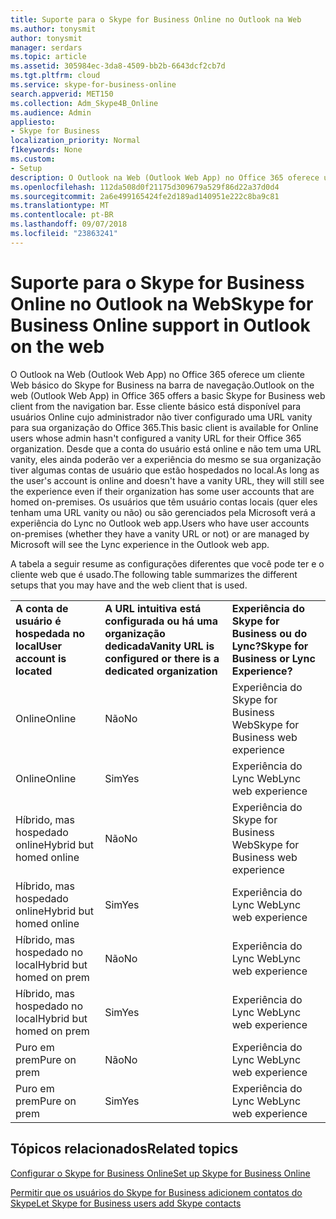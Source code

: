 ```yaml
---
title: Suporte para o Skype for Business Online no Outlook na Web
ms.author: tonysmit
author: tonysmit
manager: serdars
ms.topic: article
ms.assetid: 305984ec-3da8-4509-bb2b-6643dcf2cb7d
ms.tgt.pltfrm: cloud
ms.service: skype-for-business-online
search.appverid: MET150
ms.collection: Adm_Skype4B_Online
ms.audience: Admin
appliesto:
- Skype for Business
localization_priority: Normal
f1keywords: None
ms.custom:
- Setup
description: O Outlook na Web (Outlook Web App) no Office 365 oferece um cliente Web básico do Skype for Business na barra de navegação. Esse cliente básico está disponível para usuários Online cujo administrador não tiver configurado uma URL vanity para sua organização do Office 365. Desde que a conta do usuário está online e não tem uma URL vanity, eles ainda poderão ver a experiência do mesmo se sua organização tiver algumas contas de usuário que estão hospedados no local. Os usuários que têm usuário contas locais (quer eles tenham uma URL vanity ou não) ou são gerenciados pela Microsoft verá a experiência do Lync no Outlook web app.
ms.openlocfilehash: 112da508d0f21175d309679a529f86d22a37d0d4
ms.sourcegitcommit: 2a6e499165424fe2d189ad140951e222c8ba9c81
ms.translationtype: MT
ms.contentlocale: pt-BR
ms.lasthandoff: 09/07/2018
ms.locfileid: "23863241"
---
```

# <a name="skype-for-business-online-support-in-outlook-on-the-web"></a><span data-ttu-id="12811-106">Suporte para o Skype for Business Online no Outlook na Web</span><span class="sxs-lookup"><span data-stu-id="12811-106">Skype for Business Online support in Outlook on the web</span></span>

<span data-ttu-id="12811-107">O Outlook na Web (Outlook Web App) no Office 365 oferece um cliente Web básico do Skype for Business na barra de navegação.</span><span class="sxs-lookup"><span data-stu-id="12811-107">Outlook on the web (Outlook Web App) in Office 365 offers a basic Skype for Business web client from the navigation bar.</span></span> <span data-ttu-id="12811-108">Esse cliente básico está disponível para usuários Online cujo administrador não tiver configurado uma URL vanity para sua organização do Office 365.</span><span class="sxs-lookup"><span data-stu-id="12811-108">This basic client is available for Online users whose admin hasn't configured a vanity URL for their Office 365 organization.</span></span> <span data-ttu-id="12811-109">Desde que a conta do usuário está online e não tem uma URL vanity, eles ainda poderão ver a experiência do mesmo se sua organização tiver algumas contas de usuário que estão hospedados no local.</span><span class="sxs-lookup"><span data-stu-id="12811-109">As long as the user's account is online and doesn't have a vanity URL, they will still see the experience even if their organization has some user accounts that are homed on-premises.</span></span> <span data-ttu-id="12811-110">Os usuários que têm usuário contas locais (quer eles tenham uma URL vanity ou não) ou são gerenciados pela Microsoft verá a experiência do Lync no Outlook web app.</span><span class="sxs-lookup"><span data-stu-id="12811-110">Users who have user accounts on-premises (whether they have a vanity URL or not) or are managed by Microsoft will see the Lync experience in the Outlook web app.</span></span>
  
<span data-ttu-id="12811-111">A tabela a seguir resume as configurações diferentes que você pode ter e o cliente web que é usado.</span><span class="sxs-lookup"><span data-stu-id="12811-111">The following table summarizes the different setups that you may have and the web client that is used.</span></span>
  
||||
|:-----|:-----|:-----|
|<span data-ttu-id="12811-112">**A conta de usuário é hospedada no local**</span><span class="sxs-lookup"><span data-stu-id="12811-112">**User account is located**</span></span> <br/> |<span data-ttu-id="12811-113">**A URL intuitiva está configurada ou há uma organização dedicada**</span><span class="sxs-lookup"><span data-stu-id="12811-113">**Vanity URL is configured or there is a dedicated organization**</span></span> <br/> |<span data-ttu-id="12811-114">**Experiência do Skype for Business ou do Lync?**</span><span class="sxs-lookup"><span data-stu-id="12811-114">**Skype for Business or Lync Experience?**</span></span> <br/> |
|<span data-ttu-id="12811-115">Online</span><span class="sxs-lookup"><span data-stu-id="12811-115">Online</span></span>  <br/> |<span data-ttu-id="12811-116">Não</span><span class="sxs-lookup"><span data-stu-id="12811-116">No</span></span>  <br/> |<span data-ttu-id="12811-117">Experiência do Skype for Business Web</span><span class="sxs-lookup"><span data-stu-id="12811-117">Skype for Business web experience</span></span>  <br/> |
|<span data-ttu-id="12811-118">Online</span><span class="sxs-lookup"><span data-stu-id="12811-118">Online</span></span>  <br/> |<span data-ttu-id="12811-119">Sim</span><span class="sxs-lookup"><span data-stu-id="12811-119">Yes</span></span>  <br/> |<span data-ttu-id="12811-120">Experiência do Lync Web</span><span class="sxs-lookup"><span data-stu-id="12811-120">Lync web experience</span></span>  <br/> |
|<span data-ttu-id="12811-121">Híbrido, mas hospedado online</span><span class="sxs-lookup"><span data-stu-id="12811-121">Hybrid but homed online</span></span>  <br/> |<span data-ttu-id="12811-122">Não</span><span class="sxs-lookup"><span data-stu-id="12811-122">No</span></span>  <br/> |<span data-ttu-id="12811-123">Experiência do Skype for Business Web</span><span class="sxs-lookup"><span data-stu-id="12811-123">Skype for Business web experience</span></span>  <br/> |
|<span data-ttu-id="12811-124">Híbrido, mas hospedado online</span><span class="sxs-lookup"><span data-stu-id="12811-124">Hybrid but homed online</span></span>  <br/> |<span data-ttu-id="12811-125">Sim</span><span class="sxs-lookup"><span data-stu-id="12811-125">Yes</span></span>  <br/> |<span data-ttu-id="12811-126">Experiência do Lync Web</span><span class="sxs-lookup"><span data-stu-id="12811-126">Lync web experience</span></span>  <br/> |
|<span data-ttu-id="12811-127">Híbrido, mas hospedado no local</span><span class="sxs-lookup"><span data-stu-id="12811-127">Hybrid but homed on prem</span></span>  <br/> |<span data-ttu-id="12811-128">Não</span><span class="sxs-lookup"><span data-stu-id="12811-128">No</span></span>  <br/> |<span data-ttu-id="12811-129">Experiência do Lync Web</span><span class="sxs-lookup"><span data-stu-id="12811-129">Lync web experience</span></span>  <br/> |
|<span data-ttu-id="12811-130">Híbrido, mas hospedado no local</span><span class="sxs-lookup"><span data-stu-id="12811-130">Hybrid but homed on prem</span></span>  <br/> |<span data-ttu-id="12811-131">Sim</span><span class="sxs-lookup"><span data-stu-id="12811-131">Yes</span></span>  <br/> |<span data-ttu-id="12811-132">Experiência do Lync Web</span><span class="sxs-lookup"><span data-stu-id="12811-132">Lync web experience</span></span>  <br/> |
|<span data-ttu-id="12811-133">Puro em prem</span><span class="sxs-lookup"><span data-stu-id="12811-133">Pure on prem</span></span>  <br/> |<span data-ttu-id="12811-134">Não</span><span class="sxs-lookup"><span data-stu-id="12811-134">No</span></span>  <br/> |<span data-ttu-id="12811-135">Experiência do Lync Web</span><span class="sxs-lookup"><span data-stu-id="12811-135">Lync web experience</span></span>  <br/> |
|<span data-ttu-id="12811-136">Puro em prem</span><span class="sxs-lookup"><span data-stu-id="12811-136">Pure on prem</span></span>  <br/> |<span data-ttu-id="12811-137">Sim</span><span class="sxs-lookup"><span data-stu-id="12811-137">Yes</span></span>  <br/> |<span data-ttu-id="12811-138">Experiência do Lync Web</span><span class="sxs-lookup"><span data-stu-id="12811-138">Lync web experience</span></span>  <br/> |
   

## <a name="related-topics"></a><span data-ttu-id="12811-139">Tópicos relacionados</span><span class="sxs-lookup"><span data-stu-id="12811-139">Related topics</span></span>
[<span data-ttu-id="12811-140">Configurar o Skype for Business Online</span><span class="sxs-lookup"><span data-stu-id="12811-140">Set up Skype for Business Online</span></span>](set-up-skype-for-business-online.md)

[<span data-ttu-id="12811-141">Permitir que os usuários do Skype for Business adicionem contatos do Skype</span><span class="sxs-lookup"><span data-stu-id="12811-141">Let Skype for Business users add Skype contacts</span></span>](let-skype-for-business-users-add-skype-contacts.md)

  
 